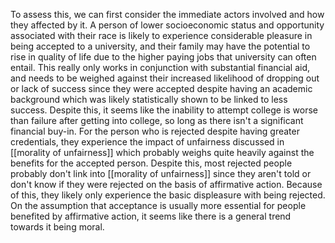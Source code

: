 To assess this, we can first consider the immediate actors involved and how they affected by it. A person of lower socioeconomic status and opportunity associated with their race is likely to experience considerable pleasure in being accepted to a university, and their family may have the potential to rise in quality of life due to the higher paying jobs that university can often entail. This really only works in conjunction with substantial financial aid, and needs to be weighed against their increased likelihood of dropping out or lack of success since they were accepted despite having an academic background which was likely statistically shown to be linked to less success. Despite this, it seems like the inability to attempt college is worse than failure after getting into college, so long as there isn't a significant financial buy-in. For the person who is rejected despite having greater credentials, they experience the impact of unfairness discussed in [[morality of unfairness]] which probably weighs quite heavily against the benefits for the accepted person. Despite this, most rejected people probably don't link into [[morality of unfairness]] since they aren't told or don't know if they were rejected on the basis of affirmative action. Because of this, they likely only experience the basic displeasure with being rejected. On the assumption that acceptance is usually more essential for people benefited by affirmative action, it seems like there is a general trend towards it being moral.